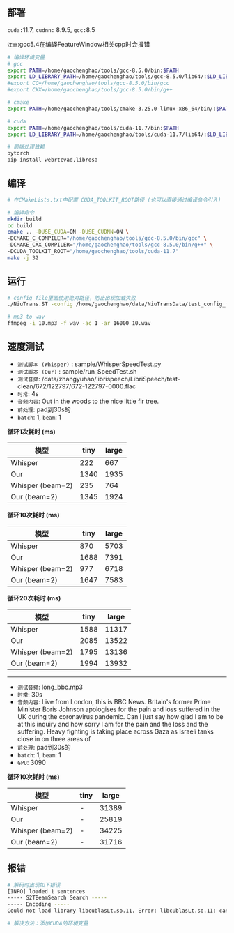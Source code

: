 ## 部署

`cuda:`11.7,
`cudnn:` 8.9.5,
`gcc:`8.5

`注意`:gcc5.4在编译FeatureWindow相关cpp时会报错

```sh
# 编译环境变量
# gcc                                                                                   
export PATH=/home/gaochenghao/tools/gcc-8.5.0/bin:$PATH                                 
export LD_LIBRARY_PATH=/home/gaochenghao/tools/gcc-8.5.0/lib64/:$LD_LIBRARY_PATH        
#export CC=/home/gaochenghao/tools/gcc-8.5.0/bin/gcc
#export CXX=/home/gaochenghao/tools/gcc-8.5.0/bin/g++ 

# cmake
export PATH=/home/gaochenghao/tools/cmake-3.25.0-linux-x86_64/bin/:$PATH   

# cuda                                                                                  
export PATH=/home/gaochenghao/tools/cuda-11.7/bin:$PATH                                 
export LD_LIBRARY_PATH=/home/gaochenghao/tools/cuda-11.7/lib64/:$LD_LIBRARY_PATH

```

```sh
# 前端处理依赖
pytorch
pip install webrtcvad,librosa

```

## 编译

```sh
# 在CMakeLists.txt中配置 CUDA_TOOLKIT_ROOT路径 (也可以直接通过编译命令引入)

# 编译命令
mkdir build
cd build
cmake .. -DUSE_CUDA=ON -DUSE_CUDNN=ON \
-DCMAKE_C_COMPILER="/home/gaochenghao/tools/gcc-8.5.0/bin/gcc" \
-DCMAKE_CXX_COMPILER="/home/gaochenghao/tools/gcc-8.5.0/bin/g++" \
-DCUDA_TOOLKIT_ROOT="/home/gaochenghao/tools/cuda-11.7"
make -j 32
```

## 运行

``` sh
# config_file里面使用绝对路径，防止出现加载失败
./NiuTrans.ST -config /home/gaochenghao/data/NiuTransData/test_config_file.txt

# mp3 to wav
ffmpeg -i 10.mp3 -f wav -ac 1 -ar 16000 10.wav
```

## 速度测试

- `测试脚本 (Whisper)` : sample/WhisperSpeedTest.py
- `测试脚本 (Our)` : sample/run_SpeedTest.sh
- `测试音频`: /data/zhangyuhao/librispeech/LibriSpeech/test-clean/672/122797/672-122797-0000.flac
- `时常`: 4s
- `音频内容`: Out in the woods to the nice little fir tree.
- `前处理`: pad到30s的
- `batch`: 1, `beam`: 1

**循环1次耗时 (ms)**

| 模型               | tiny | large |
|------------------|------|-------|
| Whisper          | 222  | 667   |
| Our              | 1340 | 1935  |
| Whisper (beam=2) | 235  | 764   |
| Our (beam=2)     | 1345 | 1924  |

**循环10次耗时 (ms)**

| 模型               | tiny | large |
|------------------|------|-------|
| Whisper          | 870  | 5703  |
| Our              | 1688 | 7391  |
| Whisper (beam=2) | 977  | 6718  |
| Our (beam=2)     | 1647 | 7583  |

**循环20次耗时 (ms)**

| 模型               | tiny | large |
|------------------|------|-------|
| Whisper          | 1588 | 11317 |
| Our              | 2085 | 13522 |
| Whisper (beam=2) | 1795 | 13136 |
| Our (beam=2)     | 1994 | 13932 |

----
- `测试音频`: long_bbc.mp3
- `时常`: 30s
- `音频内容`: Live from London, this is BBC News. Britain's former Prime Minister Boris Johnson apologises for the pain and loss suffered in the UK during the coronavirus pandemic. Can I just say how glad I am to be at this inquiry and how sorry I am for the pain and the loss and the suffering. Heavy fighting is taking place across Gaza as Israeli tanks close in on three areas of
- `前处理`: pad到30s的
- `batch`: 1, `beam`: 1
- `GPU`: 3090

**循环10次耗时 (ms)**

| 模型               | tiny | large |
|------------------|------|-------|
| Whisper          | -    | 31389 |
| Our              | -    | 25819 |
| Whisper (beam=2) | -    | 34225 |
| Our (beam=2)     | -    | 31716 |

## 报错

```sh
# 解码时出现如下错误
[INFO] loaded 1 sentences
----- S2TBeamSearch Search -----
----- Encoding -----
Could not load library libcublasLt.so.11. Error: libcublasLt.so.11: cannot open shared object file: No such file or directory

# 解决方法：添加CUDA的环境变量

```